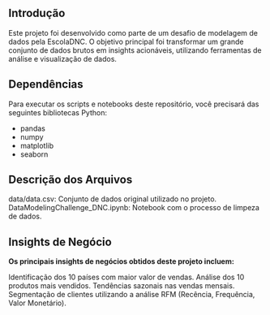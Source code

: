 ## **Introdução**
Este projeto foi desenvolvido como parte de um desafio de modelagem de dados pela EscolaDNC. O objetivo principal foi transformar um grande conjunto de dados brutos em insights acionáveis, utilizando ferramentas de análise e visualização de dados.

## **Dependências**
Para executar os scripts e notebooks deste repositório, você precisará das seguintes bibliotecas Python:

- pandas
- numpy
- matplotlib
- seaborn

## **Descrição dos Arquivos**

data/data.csv: Conjunto de dados original utilizado no projeto.
DataModelingChallenge_DNC.ipynb: Notebook com o processo de limpeza de dados.

## **Insights de Negócio**
**Os principais insights de negócios obtidos deste projeto incluem:**

Identificação dos 10 países com maior valor de vendas.
Análise dos 10 produtos mais vendidos.
Tendências sazonais nas vendas mensais.
Segmentação de clientes utilizando a análise RFM (Recência, Frequência, Valor Monetário).


